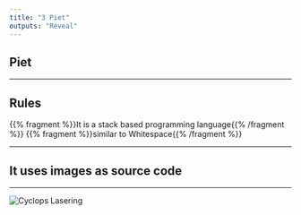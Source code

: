 ```yaml
---
title: "3 Piet"
outputs: "Reveal"
---
```


## Piet

---

## Rules

{{% fragment %}}It is a stack based programming language{{% /fragment %}}
{{% fragment %}}similar to Whitespace{{% /fragment %}}

---

## It uses images as source code

---

![Cyclops Lasering](cyclops_lasering.jpg)

